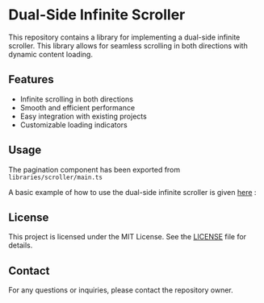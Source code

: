 # Dual-Side Infinite Scroller

This repository contains a library for implementing a dual-side infinite scroller. This library allows for seamless scrolling in both directions with dynamic content loading.

## Features

- Infinite scrolling in both directions
- Smooth and efficient performance
- Easy integration with existing projects
- Customizable loading indicators

## Usage

The pagination component has been exported from `libraries/scroller/main.ts`

A basic example of how to use the dual-side infinite scroller is given [here](src/App.tsx) :

## License

This project is licensed under the MIT License. See the [LICENSE](LICENSE) file for details.

## Contact

For any questions or inquiries, please contact the repository owner.

